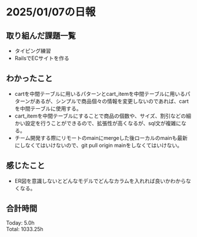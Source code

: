# 2025/01/07の日報
## 取り組んだ課題一覧
* タイピング練習
*  RailsでECサイトを作る
## わかったこと
*  cartを中間テーブルに用いるパターンとcart_itemを中間テーブルに用いるパターンがあるが、シンプルで商品個々の情報を変更しないのであれば、cartを中間テーブルに使用する。
  *  cart_itemを中間テーブルにすることで商品の個数や、サイズ、割引などの細かい設定を行うことができるので、拡張性が高くなるが、sql文が複雑になる。
* チーム開発する際にリモートのmainにmergeした後ローカルのmainも最新にしなくてはいけないので、git pull origin mainをしなくてはいけない。                       
## 感じたこと
* ER図を意識しないとどんなモデルでどんなカラムを入れれば良いかわからなくなる。
## 合計時間 
Today: 5.0h<br>
Total: 1033.25h
